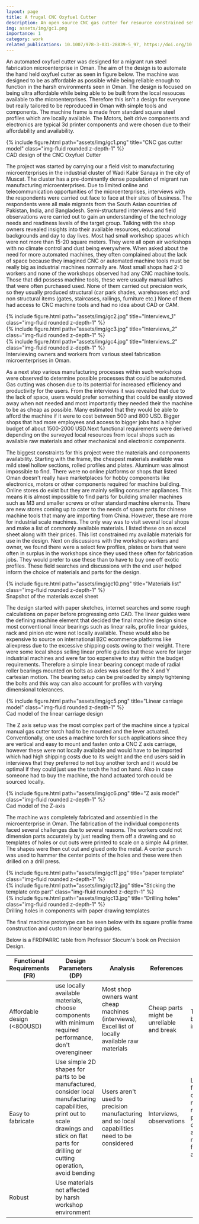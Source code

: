 ```yaml
---
layout: page
title: A frugal CNC Oxyfuel Cutter
description: An open source CNC gas cutter for resource constrained settings
img: assets/img/gc1.png
importance: 1
category: work
related_publications: 10.1007/978-3-031-28839-5_97, https://doi.org/10.15488/12154
---
```


An automated oxyfuel cutter was designed for a migrant run steel fabrication microenterprise in Oman. The aim of the design is to automate the hand held oxyfuel cutter as seen in figure below. The machine was designed to be as affordable as possible while being reliable enough to function in the harsh environments seen in Oman. The design is focused on being ultra affordable while being able to be built from the local resouces available to the microenterprises. Therefore this isn't a design for everyone but really tailored to be reproduced in Oman with simple tools and components. The machine frame is made from standard square steel profiles which are locally available. The Motors, belt drive components and electronics are typical 3d printer components and were chosen due to their affordability and availability.

<div class="row">
    <div class="col-sm mt-3 mt-md-0">
        {% include figure.html path="assets/img/gc1.png" title="CNC gas cutter model" class="img-fluid rounded z-depth-1" %}
    </div>
</div>
<div class="caption">
    CAD design of the CNC Oxyfuel Cutter
</div>

The project was started by carrying our a field visit to manufacturing microenterprises in the industrial cluster of Wadi Kabir Sanaya in the city of Muscat. The cluster has a pre-dominantly dense population of migrant run manufacturing microenterprises. Due to limited online and telecommunication opportunities of the microenterprises, interviews with the respondents were carried out face to face at their sites of business. The respondents were all male migrants from the South Asian countries of Pakistan, India, and Bangladesh. Semi-structured interviews and field observations were carried out to gain an understanding of the technology needs and readiness levels of the target group. Talking with the shop owners revealed insights into their available resources, educational backgrounds and day to day lives. Most had small workshop spaces which were not more than 15-20 square meters. They were all open air workshops with no climate control and dust being everywhere. When asked about the need for more automated machines, they often complained about the lack of space because they imagined CNC or automated machine tools must be really big as industrial machines normally are. Most small shops had 2-3 workers and none of the workshops observed had any CNC machine tools. Those that did possess machine tools, these were usually manual lathes that were often purchased used. None of them carried out precision work, so they usually produced structural (car park shades, warehouses etc) and non structural items (gates, staircases, railings, furniture etc.) None of them had access to CNC machine tools and had no idea about CAD or CAM. 

<div class="row">
    <div class="col-sm mt-3 mt-md-0">
        {% include figure.html path="assets/img/gc2.jpg" title="Interviews_1" class="img-fluid rounded z-depth-1" %}
    </div>
    <div class="col-sm mt-3 mt-md-0">
        {% include figure.html path="assets/img/gc3.jpg" title="Interviews_2" class="img-fluid rounded z-depth-1" %}
    </div>
    <div class="col-sm mt-3 mt-md-0">
        {% include figure.html path="assets/img/gc4.jpg" title="Interviews_2" class="img-fluid rounded z-depth-1" %}
</div>
</div>
<div class="caption">
    Interviewing owners and workers from various steel fabrication microenterprises in Oman.
</div>

As a next step various manufacturing processes within such workshops were observed to determine possible processes that could be automated. Gas cutting was chosen due to its potential for increased efficiency and productivity for the users. From the interviews it was revealed that due to the lack of space, users would prefer something that could be easily stowed away when not needed and most importantly they needed their the machine to be as cheap as possible. Many estimated that they would be able to afford the machine if it were to cost between 500 and 800 USD. Bigger shops that had more employees and access to bigger jobs had a higher budget of about 1500-2000 USD.Next functional requirements were derived depending on the surveyed local resources from local shops such as available raw materials and other mechanical and electronic components. 

The biggest constraints for this project were the materials and components availability. Starting with the frame, the cheapest materials available was mild steel hollow sections, rolled profiles and plates. Aluminum was almost impossible to find. There were no online platforms or shops that listed  Oman doesn't really have marketplaces for hobby components like electronics, motors or other components required for machine building. Online stores do exist but they are mainly selling consumer appliances.  This means it is almost impossible to find parts for building smaller machines such as M3 and smaller screws or other standard machine elements. There are new stores coming up to cater to the needs of spare parts for chinese machine tools that many are importing from China. However, these are more for industrial scale machines. The only way was to visit several local shops and make a list of commonly available materials. I listed these on an excel sheet along with their prices. This list constrained my available materials for use in the design. Next on discussions with the workshop workers and owner, we found there were a select few profiles, plates or bars that were often in surplus in the workshops since they used these often for fabrication jobs. They would prefer to use these than to have to buy one off exotic profiles. These field searches and discussions with the end user helped inform the choice of materials and parts for the design.

<div class="row">
    <div class="col-sm mt-3 mt-md-0">
        {% include figure.html path="assets/img/gc10.png" title="Materials list" class="img-fluid rounded z-depth-1" %}
    </div>
</div>
<div class="caption">
    Snapshot of the materials excel sheet
</div>

The design started with paper sketches, internet searches and some rough calculations on paper before progressing onto CAD. The linear guides were the defining machine element that decided the final machine design since most conventional linear bearings such as linear rails, profile linear guides, rack and pinion etc were not locally available. These would also be expensive to source on international B2C ecommerce platforms like aliexpress due to the excessive shipping costs owing to their weight. There were some local shops selling linear profile guides but these were for larger industrial machines and were far too expensive to stay within the budget requirements. Therefore a simple linear bearing concept made of radial roller bearings mounted on bolts as axles was used for the X and Y cartesian motion. The bearing setup can be preloaded by simply tightening the bolts and this way can also account for profiles with varying dimensional tolerances.

<div class="row">
    <div class="col-sm mt-3 mt-md-0">
        {% include figure.html path="assets/img/gc5.png" title="Linear carriage model" class="img-fluid rounded z-depth-1" %}
    </div>
</div>
<div class="caption">
    Cad model of the linear carriage design
</div>

The Z axis setup was the most complex part of the machine since a typical manual gas cutter torch had to be mounted and the lever actuated. Conventionally, one uses a machine torch for such applications since they are vertical and easy to mount and fasten onto a CNC Z axis carriage, however these were not locally available and would have to be imported which had high shipping costs due to its weight and the end users said in interviews that they preferred to not buy another torch and it would be optimal if they could just use the torch the had on hand. Also in case someone had to buy the machine, the hand actuated torch could be sourced locally.

<div class="row">
    <div class="col-sm mt-3 mt-md-0">
        {% include figure.html path="assets/img/gc6.png" title="Z axis model" class="img-fluid rounded z-depth-1" %}
    </div>
</div>
<div class="caption">
    Cad model of the Z-axis
</div>

The machine was completely fabricated and assembled in the microenterprise in Oman. The fabrication of the individual components faced several challenges due to several reasons. The workers could not dimension parts accurately by just reading them off a drawing and so templates of holes or cut outs were printed to scale on a simple A4 printer. The shapes were then cut out and glued onto the metal. A center punch was used to hammer the center points of the holes and these were then drilled on a drill press.

<div class="row">
    <div class="col-sm mt-3 mt-md-0">
        {% include figure.html path="assets/img/gc11.jpg" title="paper template" class="img-fluid rounded z-depth-1" %}
    </div>
    <div class="col-sm mt-3 mt-md-0">
        {% include figure.html path="assets/img/gc12.jpg" title="Sticking the template onto part" class="img-fluid rounded z-depth-1" %}
    </div>
    <div class="col-sm mt-3 mt-md-0">
        {% include figure.html path="assets/img/gc13.jpg" title="Drilling holes" class="img-fluid rounded z-depth-1" %}
</div>
</div>
<div class="caption">
    Drilling holes in components with paper drawing templates
</div>

The final machine prototype can be seen below with its square profile frame construction and custom linear bearing guides.

<Insert Cad of final design>

Below is a FRDPARRC table from Professor Slocum's book on Precision Design.

| Functional Requirements (FR) | Design Parameters (DP) | Analysis | References | Risk | Countermeasures |
| ---------------------------- | ----------------------|-----------|------------|------|-----------------|
| Affordable design (<800USD) | use locally available materials, choose components with minimum required performance, don't overengineer | Most shop owners want cheap machines (interviews), Excel list of locally available raw materials | Cheap parts might be unreliable and break |  Test parts before use in design |
| Easy to fabricate | Use simple 2D shapes for parts to be manufactured, consider local manufacturing capabilities, print out to scale drawings and stick on flat parts for drilling or cutting operation, avoid bending | Users aren't used to precision manufacturing and so local capabilities need to be considered | Interviews, observations | Limited fabrication choice may reduce precision of parts and so machine final accuracy | Compromise between precision required and simplicity of fabrication process |  
| Robust | Use materials not affected by harsh workshop environment | | | | |